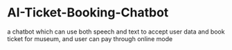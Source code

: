 # AI-Ticket-Booking-Chatbot

a chatbot which can use both speech and text to accept user data and book ticket for museum, and user can pay through online mode

